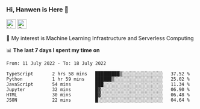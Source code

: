 ### Hi, Hanwen is Here 👋
<p>
	<a href="https://www.linkedin.com/in/liu-hanwen/"><img src="https://img.shields.io/badge/@hanwen-0A66C2?style=flat&logo=LinkedIn&logoColor=white" alt="Linkedin"  height="25px"/></a> 
	<a href="https://scholar.google.com/citations?user=HDF0su0AAAAJ"><img src="https://img.shields.io/badge/scholar-4385FE.svg?&style=plastic&logo=google-scholar&logoColor=white" alt="Google Scholar" height="25px"> </a>
</p>
🌱 My interest is Machine Learning Infrastructure and Serverless Computing

📊 **The last 7 days I spent my time on** 
<!--START_SECTION:waka-->

```text
From: 11 July 2022 - To: 18 July 2022

TypeScript       2 hrs 58 mins   █████████▒░░░░░░░░░░░░░░░   37.52 %
Python           1 hr 59 mins    ██████▒░░░░░░░░░░░░░░░░░░   25.02 %
JavaScript       54 mins         ███░░░░░░░░░░░░░░░░░░░░░░   11.34 %
Jupyter          32 mins         █▓░░░░░░░░░░░░░░░░░░░░░░░   06.90 %
HTML             30 mins         █▓░░░░░░░░░░░░░░░░░░░░░░░   06.48 %
JSON             22 mins         █░░░░░░░░░░░░░░░░░░░░░░░░   04.64 %
```

<!--END_SECTION:waka-->


<!--
**david990917/david990917** is a ✨ _special_ ✨ repository because its `README.md` (this file) appears on your GitHub profile.

Here are some ideas to get you started:

- 🔭 I’m currently working on ...
- 🌱 I’m currently learning ...
- 👯 I’m looking to collaborate on ...
- 🤔 I’m looking for help with ...
- 💬 Ask me about ...
- 📫 How to reach me: ...
- 😄 Pronouns: ...
- ⚡ Fun fact: ...
-->
